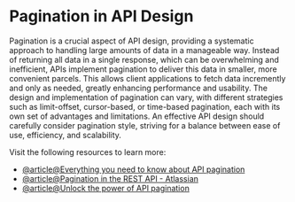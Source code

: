 # Pagination in API Design

Pagination is a crucial aspect of API design, providing a systematic approach to handling large amounts of data in a manageable way. Instead of returning all data in a single response, which can be overwhelming and inefficient, APIs implement pagination to deliver this data in smaller, more convenient parcels. This allows client applications to fetch data incremently and only as needed, greatly enhancing performance and usability. The design and implementation of pagination can vary, with different strategies such as limit-offset, cursor-based, or time-based pagination, each with its own set of advantages and limitations. An effective API design should carefully consider pagination style, striving for a balance between ease of use, efficiency, and scalability.

Visit the following resources to learn more:

- [@article@Everything you need to know about API pagination](https://nordicapis.com/everything-you-need-to-know-about-api-pagination/)
- [@article@Pagination in the REST API - Atlassian](https://developer.atlassian.com/server/confluence/pagination-in-the-rest-api/)
- [@article@Unlock the power of API pagination](https://dev.to/pragativerma18/unlocking-the-power-of-api-pagination-best-practices-and-strategies-4b49)